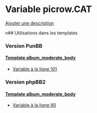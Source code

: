 # Variable picrow.CAT
[Ajouter une description](https://fa-tvars.appspot.com/picrow.CAT)

n## Utilisations dans les templates

### Version PunBB

#### [Template album_moderate_body](punbb/album_moderate_body.md)
* [Variable à la ligne 101](../punbb/album_moderate_body.tpl#L101)

### Version phpBB2

#### [Template album_moderate_body](subsilver/album_moderate_body.md)
* [Variable à la ligne 90](../subsilver/album_moderate_body.tpl#L90)